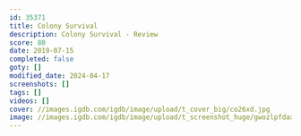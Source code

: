 ```yaml
---
id: 35371
title: Colony Survival
description: Colony Survival - Review
score: 80
date: 2019-07-15
completed: false
goty: []
modified_date: 2024-04-17
screenshots: []
tags: []
videos: []
cover: //images.igdb.com/igdb/image/upload/t_cover_big/co26xd.jpg
image: //images.igdb.com/igdb/image/upload/t_screenshot_huge/gwozlpfdaxlnoj8tgddx.jpg
---
```

